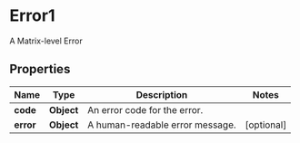

# Error1

A Matrix-level Error

## Properties

| Name | Type | Description | Notes |
|------------ | ------------- | ------------- | -------------|
|**code** | **Object** | An error code for the error. |  |
|**error** | **Object** | A human-readable error message. |  [optional] |



